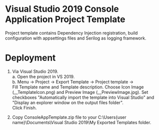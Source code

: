# Visual Studio 2019 Console Application Project Template
Project template contains Dependency Injection registration, build configuration with appsettings files and Serilog as logging framework. 

# Deployment
1. Via Visual Studio 2019.  
 a. Open the project in VS 2019.   
 b. Menu -> Project -> Export Template -> Project template ->  
   Fill Template name and Template description. Choose Icon Image (__TemplateIcon.png) and Preview Image (__PreviewImage.jpg). Set checkboxes "Automatically import the template into Visual Studio" and "Display an explorer window on the output files folder".  
   Click Finish.

2. Copy ConsoleAppTemplate.zip file to your C:\Users\{user name}\Documents\Visual Studio 2019\My Exported Templates folder.
